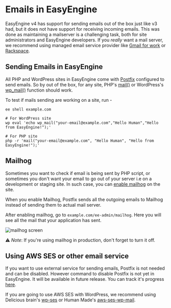 # Emails in EasyEngine

EasyEngine v4 has support for sending emails out of the box just like v3 had, but it does not have support for receiving incoming emails. This was done as maintaining a mailserver is a challenging task, both for site administrators and EasyEngine developers. If you _really_ want a mail server, we recommend using managed email service provider like [Gmail for work](https://gsuite.google.co.in/intl/en_in/products/gmail/) or [Rackspace](https://www.rackspace.com/en-in/email-hosting/).

## Sending Emails in EasyEngine

All PHP and WordPress sites in EasyEngine come with [Postfix](http://www.postfix.org/) configured to send emails. So by out of the box, for any site, PHP's [mail()](http://php.net/manual/en/function.mail.php) or WordPress's [wp_mail()](https://developer.wordpress.org/reference/functions/wp_mail/) function should work.

To test if mails sending are working on a site, run - 
```
ee shell example.com

# For WordPress site
wp eval 'echo wp_mail("your-email@example.com","Hello Human","Hello from EasyEngine!");'

# For PHP site
php -r 'mail("your-email@example.com", "Hello Human", "Hello from EasyEngine!");'
```

## Mailhog

Sometimes you want to check if email is being sent by PHP script, or sometimes you don't want your email to go out of your server i.e on a development or staging site. In such case, you can [enable mailhog](https://github.com/EasyEngine/docs/blob/master/commands/mailhog/enable.md) on the site.

When you enable Mailhog, Postfix sends all the outgoing emails to Mailhog instead of sending them to actual mail server.

After enabling mailhog, go to `example.com/ee-admin/mailhog`. Here you will see all the mail that your application has sent.

![mailhog screen](https://user-images.githubusercontent.com/8456197/48132429-7edc6400-e2b9-11e8-919e-08c20bfe9366.png)

:warning: _Note_: If you're using mailhog in production, don't forget to turn it off.

## Using AWS SES or other email service

If you want to use external service for sending emails, Postfix is not needed and can be disabled. However command to disable Postfix is not yet in EasyEngine. It will be available in future release. You can track it's progress [here](https://github.com/EasyEngine/easyengine/issues/1276).

If you are going to use AWS SES with WordPress, we recommend using Delicious brain's [wp-ses](https://wordpress.org/plugins/wp-ses/) or Human Made's [aws-ses-wp-mail](https://github.com/humanmade/aws-ses-wp-mail).